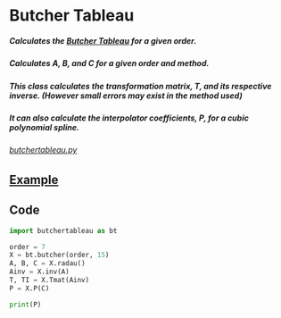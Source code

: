 # Butcher Tableau

##### Calculates the [Butcher Tableau](https://en.wikipedia.org/wiki/List_of_Runge%E2%80%93Kutta_methods#Radau_IIA_methods) for a given order.

##### Calculates A, B, and C for a given order and method. 

##### This class calculates the transformation matrix, T, and its respective inverse. (However small errors may exist in the method used)

##### It can also calculate the interpolator coefficients, P, for a cubic polynomial spline.

###### [butchertableau.py](https://github.com/tjczec01/butcher/blob/master/butchertableau.py)

## [Example](https://github.com/tjczec01/butcher/blob/master/butchertableauf.ipynb) 

## Code

```python
import butchertableau as bt

order = 7
X = bt.butcher(order, 15)
A, B, C = X.radau() 
Ainv = X.inv(A)        
T, TI = X.Tmat(Ainv)  
P = X.P(C)

print(P)
              
```




